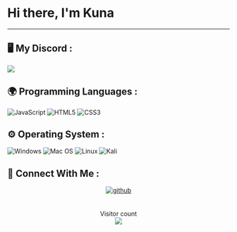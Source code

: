 <h1> Hi there, I'm Kuna</h1>

---
## 🖥️ My Discord :
<a href="https://discord.com/users/1168247903467339901">
<img src="https://lanyard-profile-readme.vercel.app/api/1168247903467339901?hideTimestamp=true&idleMessage=Developping%20OverSerch.." align="center" />
</a>

## 🌍 Programming Languages :

![JavaScript](https://img.shields.io/badge/javascript-%23323330.svg?style=for-the-badge&logo=javascript&logoColor=%23F7DF1E)
![HTML5](https://img.shields.io/badge/html5-%23E34F26.svg?style=for-the-badge&logo=html5&logoColor=white)
![CSS3](https://img.shields.io/badge/css3-%231572B6.svg?style=for-the-badge&logo=css3&logoColor=white)


## ⚙️ Operating System :
 ![Windows](https://img.shields.io/badge/Windows-0078D6?style=for-the-badge&logo=windows&logoColor=white)
 ![Mac OS](https://img.shields.io/badge/mac%20os-000000?style=for-the-badge&logo=macos&logoColor=F0F0F0)
 ![Linux](https://img.shields.io/badge/Linux-FCC624?style=for-the-badge&logo=linux&logoColor=black)
 ![Kali](https://img.shields.io/badge/Kali-268BEE?style=for-the-badge&logo=kalilinux&logoColor=white)

## 🎲 Connect With Me :
<div align="center">
<a href="https://mail.google.com/mail/u/0/?pli=1#inbox?compose=CllgCJfscdlgLwSMvzcMGKkckksPxFmbRPDTqjlsJpLnTkhRNsrNcZSgkQgGlTvvfVrqPDkvdPL" target="_blank">
<img src=https://cdn.icon-icons.com/icons2/2530/PNG/512/gmail_button_icon_151848.png?&style=for-the-badge&logo=github&logoColor=white alt=github style="margin-bottom: 5px;" />
</a>  
</div>  


<br/>  

<p align="center"> 
  Visitor count<br>
  <img src="https://komarev.com/ghpvc/?username=intkuna" />
</p>
